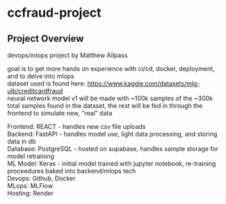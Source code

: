# ccfraud-project


## Project Overview
devops/mlops project by Matthew Allpass

goal is to get more hands on experience with ci/cd, docker, deployment, and to delve into mlops   
dataset used is found here: https://www.kaggle.com/datasets/mlg-ulb/creditcardfraud  
neural network model v1 will be made with ~100k samples of the ~300k total samples found in the dataset, the rest will be fed in through the frontend to simulate new, "real" data
  
Frontend: REACT - handles new csv file uploads  
Backend: FastAPI - handles model use, light data processing, and storing data in db  
Database: PostgreSQL - hosted on supabase, handles sample storage for model retraining  
ML Model: Keras - initial model trained with jupyter notebook, re-training proceedures baked into backend/mlops tech  
Devops: Github, Docker   
MLops: MLFlow  
Hosting: Render  
